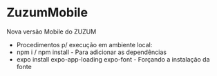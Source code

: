 # ZuzumMobile
Nova versão Mobile do ZUZUM

- Procedimentos p/ execução em ambiente local:
- npm i / npm install - Para adicionar as dependências
- expo install expo-app-loading expo-font - Forçando a instalação da fonte
